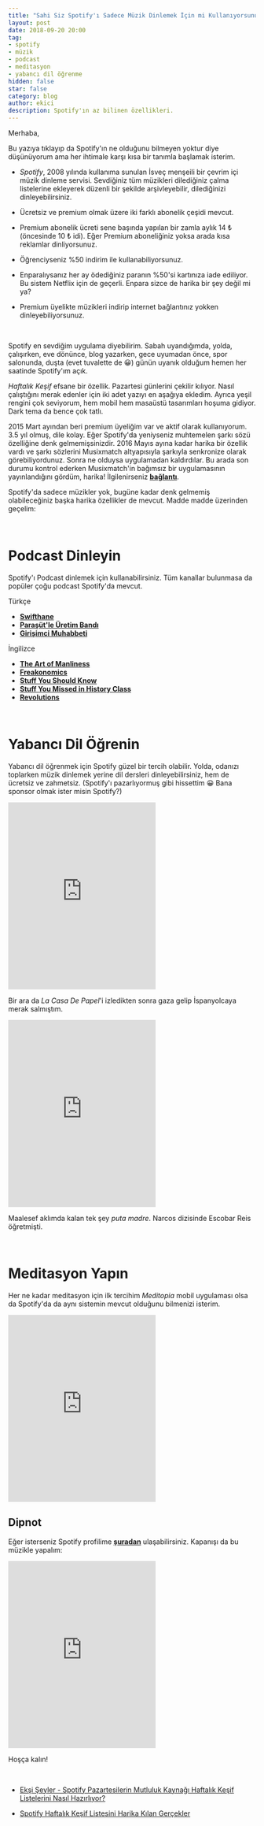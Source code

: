```yaml
---
title: "Sahi Siz Spotify'ı Sadece Müzik Dinlemek İçin mi Kullanıyorsunuz?"
layout: post
date: 2018-09-20 20:00
tag:
- spotify
- müzik
- podcast
- meditasyon
- yabancı dil öğrenme
hidden: false
star: false
category: blog
author: ekici
description: Spotify'ın az bilinen özellikleri.
---
```


Merhaba, 

Bu yazıya tıklayıp da Spotify'ın ne olduğunu bilmeyen yoktur diye düşünüyorum ama her ihtimale karşı kısa bir tanımla başlamak isterim. 

* _Spotify_, 2008 yılında kullanıma sunulan İsveç menşeili bir çevrim içi müzik dinleme servisi. Sevdiğiniz tüm müzikleri dilediğiniz çalma listelerine ekleyerek düzenli bir şekilde arşivleyebilir, dilediğinizi dinleyebilirsiniz.

* Ücretsiz ve premium olmak üzere iki farklı abonelik çeşidi mevcut. 

* Premium abonelik ücreti sene başında yapılan bir zamla aylık 14 ₺ (öncesinde 10 ₺ idi). Eğer Premium aboneliğiniz yoksa arada kısa reklamlar dinliyorsunuz. 

* Öğrenciyseniz %50 indirim ile kullanabiliyorsunuz. 

* Enparalıysanız her ay ödediğiniz paranın %50'si kartınıza iade ediliyor. Bu sistem Netflix için de geçerli. Enpara sizce de harika bir şey değil mi ya?

* Premium üyelikte müzikleri indirip internet bağlantınız yokken dinleyebiliyorsunuz. 

<br>

Spotify en sevdiğim uygulama diyebilirim. Sabah uyandığımda, yolda, çalışırken, eve dönünce, blog yazarken, gece uyumadan önce, spor salonunda, duşta (evet tuvalette de 😀) günün uyanık olduğum hemen her saatinde Spotify'ım açık. 

_Haftalık Keşif_ efsane bir özellik. Pazartesi günlerini çekilir kılıyor. Nasıl çalıştığını merak edenler için iki adet yazıyı en aşağıya ekledim. Ayrıca yeşil rengini çok seviyorum, hem mobil hem masaüstü tasarımları hoşuma gidiyor. Dark tema da bence çok tatlı. 

2015 Mart ayından beri premium üyeliğim var ve aktif olarak kullanıyorum. 3.5 yıl olmuş, dile kolay. Eğer Spotify'da yeniyseniz muhtemelen şarkı sözü özelliğine denk gelmemişsinizdir. 2016 Mayıs ayına kadar harika bir özellik vardı ve şarkı sözlerini Musixmatch altyapısıyla şarkıyla senkronize olarak görebiliyordunuz. Sonra ne olduysa uygulamadan kaldırdılar. Bu arada son durumu kontrol ederken Musixmatch'in bağımsız bir uygulamasının yayınlandığını gördüm, harika! İlgilenirseniz [**bağlantı**](https://about.musixmatch.com/desktop-app).

Spotify'da sadece müzikler yok, bugüne kadar denk gelmemiş olabileceğiniz başka harika özellikler de mevcut. Madde madde üzerinden geçelim:

<br>

# Podcast Dinleyin

Spotify'ı Podcast dinlemek için kullanabilirsiniz. Tüm kanallar bulunmasa da popüler çoğu podcast Spotify'da mevcut.

Türkçe
* [**Swifthane**](https://open.spotify.com/show/6ybOg9JrqbLBUDokL0R5eY?si=uMsEQdRKTYeS82iAytZUQA)
* [**Paraşüt'le Üretim Bandı**](https://open.spotify.com/show/4MHPb3ds6geoZxosYv2bhP?si=bpaTQEINQJioqBSAa1_4VA)
* [**Girişimci Muhabbeti**](https://open.spotify.com/show/1w34eR81wbAJIykHglB3u2?si=G1_UzLQCRZaqFZ4JzTOwIA)

İngilizce
* [**The Art of Manliness**](https://open.spotify.com/show/2vJHmWhhcMQRXtTruuFWTJ?si=wzv-znniQBelU2Gs8ZsbCg)
* [**Freakonomics**](https://open.spotify.com/show/6z4NLXyHPga1UmSJsPK7G1?si=jvCfJyBXQl2RD6x-_2cA5g)
* [**Stuff You Should Know**](https://open.spotify.com/show/0ofXAdFIQQRsCYj9754UFx?si=m8FqZPDuQiifWlsK9V0MrA)
* [**Stuff You Missed in History Class**](https://open.spotify.com/show/4Zkj8TTa7XAZYI6aFetlec?si=NCywVPysTr-zwx0BvQpegw)
* [**Revolutions**](https://open.spotify.com/show/05lvdf9T77KE6y4gyMGEsD?si=BdpX2wDrRp2V6coa4rmT9Q)

<br>

# Yabancı Dil Öğrenin

Yabancı dil öğrenmek için Spotify güzel bir tercih olabilir. Yolda, odanızı toplarken müzik dinlemek yerine dil dersleri dinleyebilirsiniz, hem de ücretsiz ve zahmetsiz. (Spotify'ı pazarlıyormuş gibi hissettim 😀 Bana sponsor olmak ister misin Spotify?)

<iframe src="https://open.spotify.com/embed/user/spotify/playlist/37i9dQZF1DWVrSKB2Pc3PY" width="300" height="380" frameborder="0" allowtransparency="true" allow="encrypted-media"></iframe>

Bir ara da _La Casa De Papel_'i izledikten sonra gaza gelip İspanyolcaya merak salmıştım.

<iframe src="https://open.spotify.com/embed/user/spotify/playlist/37i9dQZF1DXc6li3e9oatQ" width="300" height="380" frameborder="0" allowtransparency="true" allow="encrypted-media"></iframe>

Maalesef aklımda kalan tek şey _puta madre_. Narcos dizisinde Escobar Reis öğretmişti. 

<br>

# Meditasyon Yapın

Her ne kadar meditasyon için ilk tercihim _Meditopia_ mobil uygulaması olsa da Spotify'da da aynı sistemin mevcut olduğunu bilmenizi isterim. 

<iframe src="https://open.spotify.com/embed/user/spotify/playlist/37i9dQZF1DWVS1recTqXhf" width="300" height="380" frameborder="0" allowtransparency="true" allow="encrypted-media"></iframe>

<br> 

## Dipnot

Eğer isterseniz Spotify profilime [**şuradan**](https://open.spotify.com/user/bekici) ulaşabilirsiniz. Kapanışı da bu müzikle yapalım:

<iframe src="https://open.spotify.com/embed/track/5JizFGD83C4w0hrAlXJHm9" width="300" height="380" frameborder="0" allowtransparency="true" allow="encrypted-media"></iframe>

Hoşça kalın! 

<br>

* [Ekşi Şeyler - Spotify Pazartesilerin Mutluluk Kaynağı Haftalık Keşif Listelerini Nasıl Hazırlıyor?](https://seyler.eksisozluk.com/spotify-pazartesilerin-mutluluk-kaynagi-haftalik-kesif-listelerini-nasil-hazirliyor)

* [Spotify Haftalık Keşif Listesini Harika Kılan Gerçekler](https://medium.com/@mertdaysal/spotify-haftal%C4%B1k-ke%C5%9Fif-listesini-harika-k%C4%B1lan-ger%C3%A7ekler-21fc6f321c89) 

<br>
